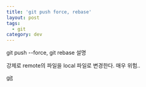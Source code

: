 ```yaml
---
title: 'git push force, rebase'
layout: post
tags:
  - git
category: dev
---
```

 git push --force, git rebase 설명

 강제로 remote의 파일을 local 파일로 변경한다.
 매우 위험..
 
 [git](https://git-scm.com/book/ko/v1/Git-%EB%B8%8C%EB%9E%9C%EC%B9%98-Rebase%ED%95%98%EA%B8%B0 "git")